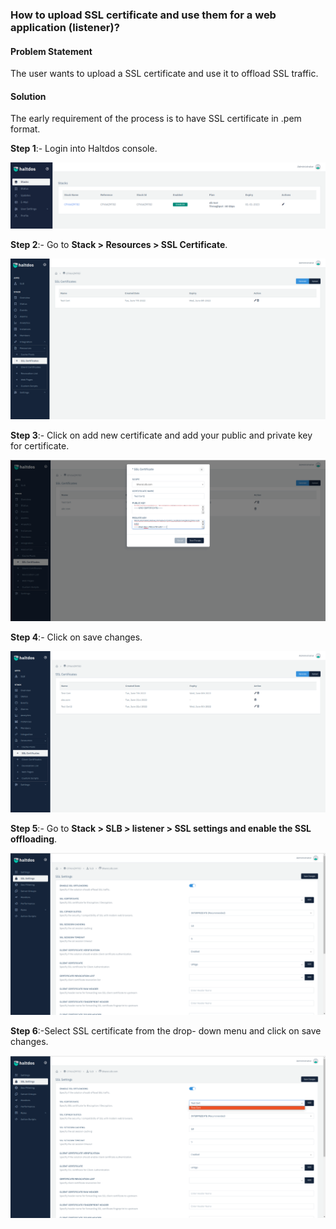 ### **How to upload SSL certificate and use them for a web application (listener)**?

#### **Problem Statement**

The user wants to upload a SSL certificate and use it to offload SSL traffic.

#### **Solution**

The early requirement of the process is to have SSL certificate in .pem format.

**Step 1**:- Login into Haltdos console.

![](/img/adc/kb/adc22.1.png)

**Step 2**:- Go to **Stack > Resources > SSL Certificate**.

![](/img/adc/kb/adc22.2.png)

**Step 3**:- Click on add new certificate and add your public and private key for certificate. 

![](/img/adc/kb/adc22.3.png)

**Step 4**:- Click on save changes.

![](/img/adc/kb/adc22.4.png)

**Step 5**:- Go to **Stack > SLB > listener > SSL settings and enable the SSL offloading**.

![](/img/adc/kb/adc22.5.png)

**Step 6**:-Select SSL certificate from the drop- down menu and click on save changes.

![](/img/adc/kb/adc22.6.png)